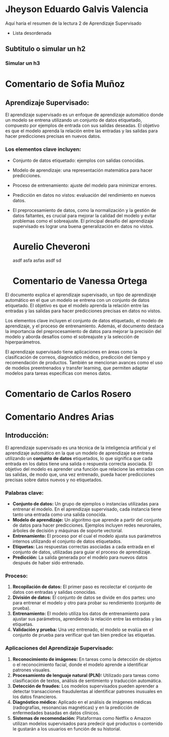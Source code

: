 # Jheyson Eduardo Galvis Valencia
Aquí haría el resumen de la lectura 2 de Aprendizaje Supervisado
* Lista desordenada
## Subtitulo o simular un h2
### Simular un h3

# Comentario de Sofia Muñoz

## Aprendizaje Supervisado:

El aprendizaje supervisado es un enfoque de aprendizaje automático donde un modelo se entrena utilizando un conjunto de datos etiquetado, compuesto por ejemplos de entrada con sus salidas deseadas. El objetivo es que el modelo aprenda la relación entre las entradas y las salidas para hacer predicciones precisas en nuevos datos.

### Los elementos clave incluyen:

* Conjunto de datos etiquetado: ejemplos con salidas conocidas.
* Modelo de aprendizaje: una representación matemática para hacer predicciones.
* Proceso de entrenamiento: ajuste del modelo para minimizar errores.
* Predicción en datos no vistos: evaluación del rendimiento en nuevos datos.
* El preprocesamiento de datos, como la normalización y la gestión de datos faltantes, es crucial para mejorar la calidad del modelo y evitar problemas como el sobreajuste. El 
  principal desafío del aprendizaje supervisado es lograr una buena generalización en datos no vistos.


  # Aurelio Cheveroni

  asdf asfa asfas asdf sd

  # Comentario de Vanessa Ortega

El documento explica el aprendizaje supervisado, un tipo de aprendizaje automático en el que un modelo se entrena con un conjunto de datos etiquetado. El objetivo es que el modelo aprenda la relación entre las entradas y las salidas para hacer predicciones precisas en datos no vistos.

Los elementos clave incluyen el conjunto de datos etiquetado, el modelo de aprendizaje, y el proceso de entrenamiento. Además, el documento destaca la importancia del preprocesamiento de datos para mejorar la precisión del modelo y aborda desafíos como el sobreajuste y la selección de hiperparámetros.

El aprendizaje supervisado tiene aplicaciones en áreas como la clasificación de correos, diagnóstico médico, predicción del tiempo y recomendación de productos. También se mencionan avances como el uso de modelos preentrenados y transfer learning, que permiten adaptar modelos para tareas específicas con menos datos.

  # Comentario de Carlos Rosero

# Comentario Andres Arias

  ## Introducción:
 El aprendizaje supervisado es una técnica de la inteligencia artificial y el aprendizaje automático en la que un modelo de aprendizaje se entrena utilizando un **conjunto de datos** etiquetados, lo que significa que cada entrada en los datos tiene una salida o respuesta correcta asociada. El objetivo del modelo es aprender una función que relacione las entradas con las salidas, de modo que, una vez entrenado, pueda hacer predicciones precisas sobre datos nuevos y no etiquetados.
### **Palabras clave:**

-   **Conjunto de datos:** Un grupo de ejemplos o instancias utilizadas para entrenar el modelo. En el aprendizaje supervisado, cada instancia tiene tanto una entrada como una salida conocida.
-   **Modelo de aprendizaje:** Un algoritmo que aprende a partir del conjunto de datos para hacer predicciones. Ejemplos incluyen redes neuronales, árboles de decisión y máquinas de soporte vectorial.
-   **Entrenamiento:** El proceso por el cual el modelo ajusta sus parámetros internos utilizando el conjunto de datos etiquetados.
-   **Etiquetas:** Las respuestas correctas asociadas a cada entrada en el conjunto de datos, utilizadas para guiar el proceso de aprendizaje.
-   **Predicción:** La salida generada por el modelo para nuevos datos después de haber sido entrenado.

### **Proceso:**

1.  **Recopilación de datos:** El primer paso es recolectar el conjunto de datos con entradas y salidas conocidas.
2.  **División de datos:** El conjunto de datos se divide en dos partes: uno para entrenar el modelo y otro para probar su rendimiento (conjunto de prueba).
3.  **Entrenamiento:** El modelo utiliza los datos de entrenamiento para ajustar sus parámetros, aprendiendo la relación entre las entradas y las etiquetas.
4.  **Validación y prueba:** Una vez entrenado, el modelo se evalúa en el conjunto de prueba para verificar qué tan bien predice las etiquetas.

### **Aplicaciones del Aprendizaje Supervisado:**

1.  **Reconocimiento de imágenes:** En tareas como la detección de objetos o el reconocimiento facial, donde el modelo aprende a identificar patrones visuales.
2.  **Procesamiento de lenguaje natural (PLN):** Utilizado para tareas como clasificación de textos, análisis de sentimiento y traducción automática.
3.  **Detección de fraudes:** Los modelos supervisados pueden aprender a detectar transacciones fraudulentas al identificar patrones inusuales en los datos financieros.
4.  **Diagnóstico médico:** Aplicado en el análisis de imágenes médicas (radiografías, resonancias magnéticas) y en la predicción de enfermedades basadas en datos clínicos.
5.  **Sistemas de recomendación:** Plataformas como Netflix o Amazon utilizan modelos supervisados para predecir qué productos o contenido le gustarán a los usuarios en función de su historial.

